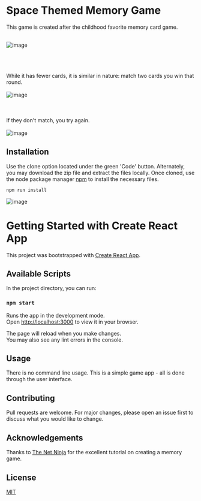 # Space Themed Memory Game

This game is created after the childhood favorite memory card game.
<br />
<br /> 

![image](https://github.com/Joyaburke/Space-Memory-Game/assets/130799658/2a24b37f-bafd-4868-8192-c333ca565e51)
<br />
<br /> 
<br />
<br /> 

While it has fewer cards, it is similar in nature: 
match two cards you win that round. 
<br />
<br /> 
![image](https://github.com/Joyaburke/Space-Memory-Game/assets/130799658/17727c50-0aaa-48e5-8e45-690601232393)
<br />
<br /> 
<br />
<br /> 
If they don't match, you try again. 
<br />
<br /> 
![image](https://github.com/Joyaburke/Space-Memory-Game/assets/130799658/22f6bdbc-cfb3-4d15-97d7-4f08b065d98f)


## Installation

Use the clone option located under the green 'Code' button. Alternately, you may download the zip file and extract the files locally. 
Once cloned, use the node package manager [npm](https://docs.npmjs.com/downloading-and-installing-node-js-and-npm) to install the necessary files.


```bash
npm run install
```

![image](https://github.com/Joyaburke/Space-Memory-Game/assets/130799658/445f5f95-e944-4d0b-b6ed-4f385c40afe8)

# Getting Started with Create React App

This project was bootstrapped with [Create React App](https://github.com/facebook/create-react-app).

## Available Scripts

In the project directory, you can run:

### `npm start`

Runs the app in the development mode.\
Open [http://localhost:3000](http://localhost:3000) to view it in your browser.

The page will reload when you make changes.\
You may also see any lint errors in the console.


## Usage

There is no command line usage. This is a simple game app - all is done through the user interface.


## Contributing

Pull requests are welcome. For major changes, please open an issue first
to discuss what you would like to change.


## Acknowledgements
Thanks to [The Net Ninja](https://www.youtube.com/channel/UCW5YeuERMmlnqo4oq8vwUpg) for the excellent tutorial on creating a memory game.

## License

[MIT](https://choosealicense.com/licenses/mit/)

